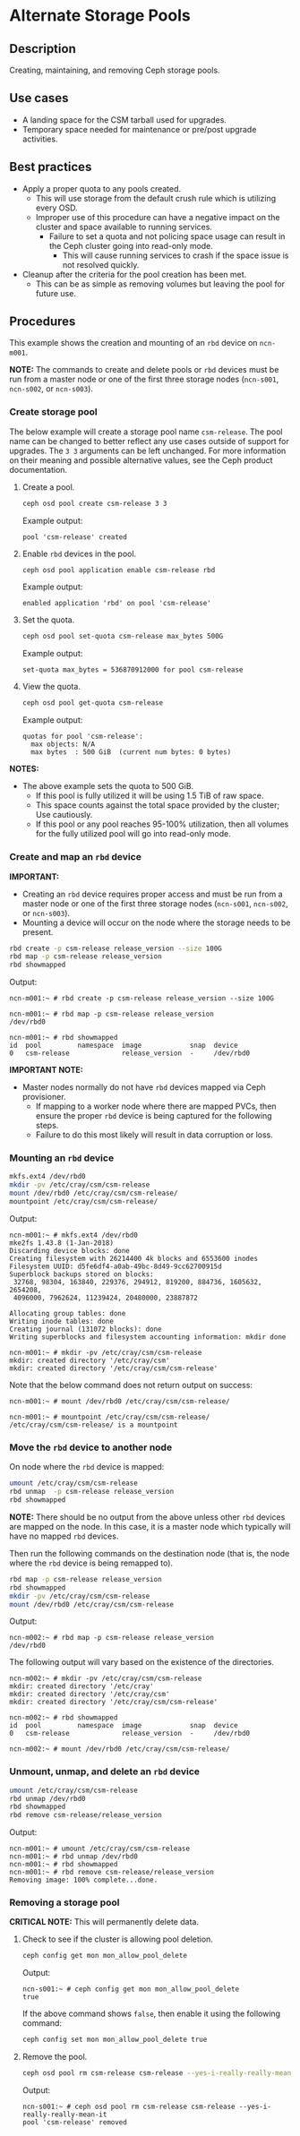 # Alternate Storage Pools

## Description

Creating, maintaining, and removing Ceph storage pools.

## Use cases

* A landing space for the CSM tarball used for upgrades.
* Temporary space needed for maintenance or pre/post upgrade activities.

## Best practices

* Apply a proper quota to any pools created.
  * This will use storage from the default crush rule which is utilizing every OSD.
  * Improper use of this procedure can have a negative impact on the cluster and space available to running services.
    * Failure to set a quota and not policing space usage can result in the Ceph cluster going into read-only mode.
      * This will cause running services to crash if the space issue is not resolved quickly.
* Cleanup after the criteria for the pool creation has been met.
  * This can be as simple as removing volumes but leaving the pool for future use.

## Procedures

This example shows the creation and mounting of an `rbd` device on `ncn-m001`.

**NOTE:** The commands to create and delete pools or `rbd` devices must be run from a master node or one of the first three storage nodes (`ncn-s001`, `ncn-s002`, or `ncn-s003`).

### Create storage pool

The below example will create a storage pool name `csm-release`. The pool name can be changed to better reflect any use cases outside of support for upgrades.
The `3 3` arguments can be left unchanged. For more information on their meaning and possible alternative values, see the Ceph product documentation.

1. Create a pool.

    ```bash
    ceph osd pool create csm-release 3 3
    ```

    Example output:

    ```text
    pool 'csm-release' created
    ```

1. Enable `rbd` devices in the pool.

    ```bash
    ceph osd pool application enable csm-release rbd
    ```

    Example output:

    ```text
    enabled application 'rbd' on pool 'csm-release'
    ```

1. Set the quota.

    ```bash
    ceph osd pool set-quota csm-release max_bytes 500G
    ```

    Example output:

    ```text
    set-quota max_bytes = 536870912000 for pool csm-release
    ```

1. View the quota.

    ```bash
    ceph osd pool get-quota csm-release
    ```

    Example output:

    ```text
    quotas for pool 'csm-release':
      max objects: N/A
      max bytes  : 500 GiB  (current num bytes: 0 bytes)
    ```

**NOTES:**

* The above example sets the quota to 500 GiB.
  * If this pool is fully utilized it will be using 1.5 TiB of raw space.
  * This space counts against the total space provided by the cluster; Use cautiously.
  * If this pool or any pool reaches 95-100% utilization, then all volumes for the fully utilized pool will go into read-only mode.

### Create and map an `rbd` device

**IMPORTANT:**

* Creating an `rbd` device requires proper access and must be run from a master node or one of the first three storage nodes (`ncn-s001`, `ncn-s002`, or `ncn-s003`).
* Mounting a device will occur on the node where the storage needs to be present.

```bash
rbd create -p csm-release release_version --size 100G
rbd map -p csm-release release_version
rbd showmapped
```

Output:

```text
ncn-m001:~ # rbd create -p csm-release release_version --size 100G

ncn-m001:~ # rbd map -p csm-release release_version
/dev/rbd0

ncn-m001:~ # rbd showmapped
id  pool         namespace  image            snap  device
0   csm-release             release_version  -     /dev/rbd0
```

**IMPORTANT NOTE:**

* Master nodes normally do not have `rbd` devices mapped via Ceph provisioner.
  * If mapping to a worker node where there are mapped PVCs, then ensure the proper `rbd` device is being captured for the following steps.
  * Failure to do this most likely will result in data corruption or loss.

### Mounting an `rbd` device

```bash
mkfs.ext4 /dev/rbd0
mkdir -pv /etc/cray/csm/csm-release
mount /dev/rbd0 /etc/cray/csm/csm-release/
mountpoint /etc/cray/csm/csm-release/
```

Output:

```text
ncn-m001:~ # mkfs.ext4 /dev/rbd0
mke2fs 1.43.8 (1-Jan-2018)
Discarding device blocks: done
Creating filesystem with 26214400 4k blocks and 6553600 inodes
Filesystem UUID: d5fe6df4-a0ab-49bc-8d49-9cc62700915d
Superblock backups stored on blocks:
 32768, 98304, 163840, 229376, 294912, 819200, 884736, 1605632, 2654208,
 4096000, 7962624, 11239424, 20480000, 23887872

Allocating group tables: done
Writing inode tables: done
Creating journal (131072 blocks): done
Writing superblocks and filesystem accounting information: mkdir done

ncn-m001:~ # mkdir -pv /etc/cray/csm/csm-release
mkdir: created directory '/etc/cray/csm'
mkdir: created directory '/etc/cray/csm/csm-release'
```

Note that the below command does not return output on success:

```text
ncn-m001:~ # mount /dev/rbd0 /etc/cray/csm/csm-release/

ncn-m001:~ # mountpoint /etc/cray/csm/csm-release/
/etc/cray/csm/csm-release/ is a mountpoint
```

### Move the `rbd` device to another node

On node where the `rbd` device is mapped:

```bash
umount /etc/cray/csm/csm-release
rbd unmap  -p csm-release release_version
rbd showmapped
```

**NOTE:** There should be no output from the above unless other `rbd` devices are mapped on the node.  In this case, it is a master node which typically will have no mapped `rbd` devices.

Then run the following commands on the destination node (that is, the node where the `rbd` device is being remapped to).

```bash
rbd map -p csm-release release_version
rbd showmapped
mkdir -pv /etc/cray/csm/csm-release 
mount /dev/rbd0 /etc/cray/csm/csm-release
```

Output:

```text
ncn-m002:~ # rbd map -p csm-release release_version
/dev/rbd0
```

The following output will vary based on the existence of the directories.

```text
ncn-m002:~ # mkdir -pv /etc/cray/csm/csm-release
mkdir: created directory '/etc/cray'
mkdir: created directory '/etc/cray/csm'
mkdir: created directory '/etc/cray/csm/csm-release'

ncn-m002:~ # rbd showmapped
id  pool         namespace  image            snap  device
0   csm-release             release_version  -     /dev/rbd0

ncn-m002:~ # mount /dev/rbd0 /etc/cray/csm/csm-release/
```

### Unmount, unmap, and delete an `rbd` device

```bash
umount /etc/cray/csm/csm-release
rbd unmap /dev/rbd0
rbd showmapped
rbd remove csm-release/release_version
```

Output:

```text
ncn-m001:~ # umount /etc/cray/csm/csm-release
ncn-m001:~ # rbd unmap /dev/rbd0
ncn-m001:~ # rbd showmapped
ncn-m001:~ # rbd remove csm-release/release_version
Removing image: 100% complete...done.
```

### Removing a storage pool

**CRITICAL NOTE:** This will permanently delete data.

1. Check to see if the cluster is allowing pool deletion.

   ```bash
   ceph config get mon mon_allow_pool_delete
   ```

   Output:

   ```text
   ncn-s001:~ # ceph config get mon mon_allow_pool_delete
   true
   ```

   If the above command shows `false`, then enable it using the following command:

   ```bash
   ceph config set mon mon_allow_pool_delete true
   ```

1. Remove the pool.

   ```bash
   ceph osd pool rm csm-release csm-release --yes-i-really-really-mean-it
   ```

   Output:

   ```text
   ncn-s001:~ # ceph osd pool rm csm-release csm-release --yes-i-really-really-mean-it
   pool 'csm-release' removed
   ```

